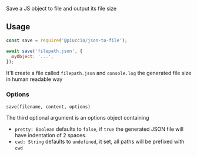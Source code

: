 Save a JS object to file and output its file size

## Usage

```js
const save = require('@piuccio/json-to-file');

await save('filepath.json', {
  myObject: '...',
});
```

It'll create a file called `filepath.json` and `console.log` the generated file size in human readable way

### Options

`save(filename, content, options)`

The third optional argument is an options object containing

* `pretty: Boolean` defaults to `false`, if `true` the generated JSON file will have indentation of 2 spaces.
* `cwd: String` defaults to `undefined`, it set, all paths will be prefixed with `cwd`
